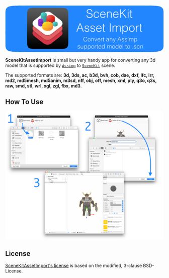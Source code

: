 ![SceneKitAssetImport](Media/SceneKitAssetImport.png)

**SceneKitAssetImport** is small but very handy app for converting any 3d model that is supported by [`Assimp`](https://github.com/assimp/assimp) to [`SceneKit`](https://developer.apple.com/scenekit/) scene.

The supported formats are: **3d, 3ds, ac, b3d, bvh, cob, dae, dxf, ifc, irr, md2, md5mesh, md5anim, m3sd, nff, obj, off, mesh, xml, ply, q3o, q3s, raw, smd, stl, wrl, xgl, zgl, fbx, md3**.

## How To Use

![SceneKitAssetImport_HowToUse](Media/SceneKitAssetImport_HowToUse.png)

## License

[SceneKitAssetImport's license](LICENSE.md) is based on the modified, 3-clause BSD-License.
